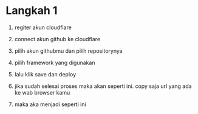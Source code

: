 # Langkah 1

1. regiter akun cloudflare
2. connect akun github ke cloudflare
3. pilih akun githubmu dan pilih repositorynya



4. pilih framework yang digunakan



5. lalu klik save dan deploy



6. jika sudah selesai proses maka akan seperti ini. copy saja url yang ada ke wab browser kamu



7. maka aka menjadi seperti ini
